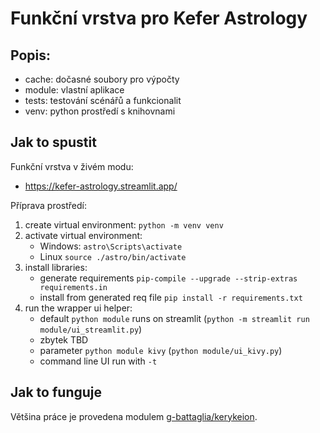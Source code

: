 # Funkční vrstva pro Kefer Astrology

## Popis:

- cache: dočasné soubory pro výpočty
- module: vlastní aplikace
- tests: testování scénářů a funkcionalit
- venv: python prostředí s knihovnami

## Jak to spustit

Funkční vrstva v živém modu:

- https://kefer-astrology.streamlit.app/

Příprava prostředí: 

1. create virtual environment: `python -m venv venv`
2. activate virtual environment:
   - Windows: `astro\Scripts\activate`
   - Linux `source ./astro/bin/activate`
3. install libraries:
   - generate requirements `pip-compile --upgrade --strip-extras requirements.in`
   - install from generated req file `pip install -r requirements.txt`
4. run the wrapper ui helper:
   - default `python module` runs on streamlit (`python -m streamlit run module/ui_streamlit.py`)
   - zbytek TBD
   - parameter `python module kivy` (`python module/ui_kivy.py`)
   - command line UI run with `-t` 

## Jak to funguje

Většina práce je provedena modulem [g-battaglia/kerykeion](https://github.com/g-battaglia/kerykeion).

